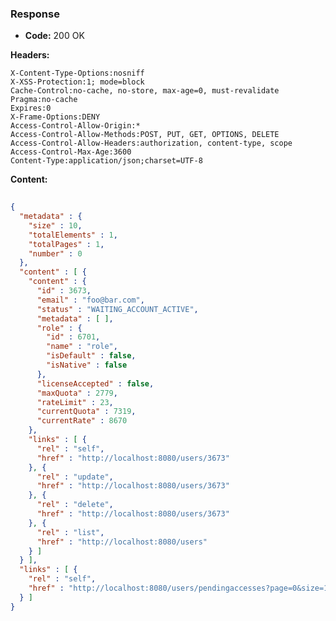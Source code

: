 ### Response

* **Code:** 200 OK

**Headers:**

`X-Content-Type-Options:nosniff`  
`X-XSS-Protection:1; mode=block`  
`Cache-Control:no-cache, no-store, max-age=0, must-revalidate`  
`Pragma:no-cache`  
`Expires:0`  
`X-Frame-Options:DENY`  
`Access-Control-Allow-Origin:*`  
`Access-Control-Allow-Methods:POST, PUT, GET, OPTIONS, DELETE`  
`Access-Control-Allow-Headers:authorization, content-type, scope`  
`Access-Control-Max-Age:3600`  
`Content-Type:application/json;charset=UTF-8`  

**Content:**

```json
    
{
  "metadata" : {
    "size" : 10,
    "totalElements" : 1,
    "totalPages" : 1,
    "number" : 0
  },
  "content" : [ {
    "content" : {
      "id" : 3673,
      "email" : "foo@bar.com",
      "status" : "WAITING_ACCOUNT_ACTIVE",
      "metadata" : [ ],
      "role" : {
        "id" : 6701,
        "name" : "role",
        "isDefault" : false,
        "isNative" : false
      },
      "licenseAccepted" : false,
      "maxQuota" : 2779,
      "rateLimit" : 23,
      "currentQuota" : 7319,
      "currentRate" : 8670
    },
    "links" : [ {
      "rel" : "self",
      "href" : "http://localhost:8080/users/3673"
    }, {
      "rel" : "update",
      "href" : "http://localhost:8080/users/3673"
    }, {
      "rel" : "delete",
      "href" : "http://localhost:8080/users/3673"
    }, {
      "rel" : "list",
      "href" : "http://localhost:8080/users"
    } ]
  } ],
  "links" : [ {
    "rel" : "self",
    "href" : "http://localhost:8080/users/pendingaccesses?page=0&size=10&sort=id,asc"
  } ]
}
```
